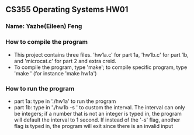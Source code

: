 ## CS355 Operating Systems HW01
### Name: Yazhe(Eileen) Feng

### How to compile the program
- This project contains three files. 'hw1a.c' for part 1a, 'hw1b.c' for part 1b, and 'microcat.c' for part 2 and extra creid.
- To compile the program, type 'make'; to compile specific program, type 'make <executable>' (for instance 'make hw1a')


### How to run the program
- part 1a: type in './hw1a' to run the program
- part 1b: type in './hw1b -s <seconds>' to custom the interval. The interval can only be integers; if a number that is not an integer is typed in, the program will default the interval to 1 second. If instead of the '-s' flag, another flag is typed in, the program will exit since there is an invalid input

